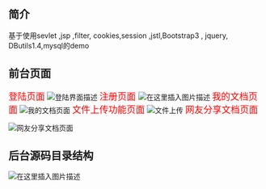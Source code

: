 ## 简介
基于使用sevlet ,jsp ,filter, cookies,session ,jstl,Bootstrap3 , jquery, DButils1.4,mysql的demo






## 前台页面
 <font size="4" color="red"> 登陆页面</font>
![登陆界面描述](https://user-gold-cdn.xitu.io/2019/10/1/16d854dc522f4be5?w=1812&h=907&f=png&s=1145015)
<font size="4" color="red"> 注册页面 </font>
![在这里插入图片描述](https://user-gold-cdn.xitu.io/2019/10/1/16d854dc53ef9add?w=1909&h=855&f=png&s=65063)
<font size="4" color="red"> 我的文档页面</font>
![我的文档页面](https://user-gold-cdn.xitu.io/2019/10/1/16d854dd21f6b4e0?w=1875&h=788&f=png&s=114302)
<font size="4" color="red">文件上传功能页面</font>
![文件上传](https://user-gold-cdn.xitu.io/2019/10/1/16d854dd2c56fce5?w=1871&h=729&f=png&s=195481)
<font size="4" color="red">网友分享文档页面</font>

![网友分享文档页面](https://user-gold-cdn.xitu.io/2019/10/1/16d854dc37b0dfc7?w=1870&h=714&f=png&s=105228)

## 后台源码目录结构
![在这里插入图片描述](https://user-gold-cdn.xitu.io/2019/10/1/16d854dc3834ffba?w=498&h=822&f=png&s=76261)
